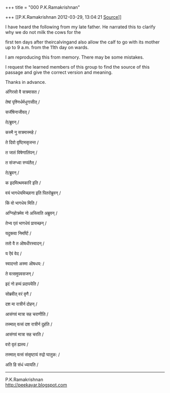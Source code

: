 +++
title = "000 P.K.Ramakrishnan"

+++
[[P.K.Ramakrishnan	2012-03-29, 13:04:21 [Source](https://groups.google.com/g/samskrita/c/-V_PmsFYsyQ)]]



I have heard the following from my late father. He narrated this to clarify why we do not milk the cows for the

first ten days after theircalvingand also allow the calf to go with its mother up to 9 a.m. from the 11th day on wards.

  

I am reproducing this from memory.  There may be some mistakes.

  

I request the learned members of this group to find the source of this passage and give the correct version and meaning.

  

Thanks in advance.

  

  

अंगिरसो वै सत्रमासत /

  

तेषां पृश्निर्धर्मधुगासीत् /

  

सर्जीषेनाजीवत् /

  

ते/ब्रुवन् /

  

कस्मै नु सत्रमास्महे /

  

ते दिवो वृष्टिमसृजन्त /

  

त जातं विषेणालिंपन् /

  

त संजग्ध्वा रुप्यंतैत् /

  

ते/ब्रुवन् /

  

क इदमित्थमकारि इति /

  

वयं भागधेयमिच्छाना इति पितरोब्रुवन् /

  

किं वो भागधेय मिति /   

  

अग्निहोत्रमेव नो अस्त्विति अब्रुवन् /

  

तेभ्य एतं भागधेयं प्रायच्छन्  /

  

यदुक्त्वा निमर्ष्टि /

  

ततो वै त ऒषधीरस्वादन् /

  

य ऎवं वेद /

  

स्वादन्तो अस्मा ऒषधय: /

  

ते वत्समुपवसजन् /

  

इदं नो हव्यं प्रदापयेति /

  

सोब्रवीत् वरं वृणै /

  

दश मा रात्रीर्न दोहन् /

  

आसंगवं मात्रा सह चराणीति /

  

तस्मात् वत्सं दश रात्रीर्न दुहंति /



आसंगवं मात्रा सह चरति /

  

वरो वृतं ह्यस्य /

  

तस्मात् वत्सं संसृष्टायं रुद्रो घातुक: /

  

अति हि संधं ध्यायति  /



-----------------------------------  
P.K.Ramakrishnan  
<http://peekayar.blogspot.com>

